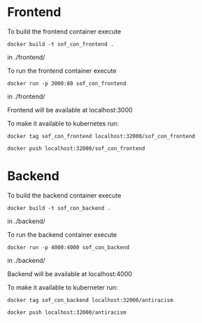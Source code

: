 # Frontend

To build the frontend container execute

```
docker build -t sof_con_frontend .
```
in ./frontend/

To run the frontend container execute

```
docker run -p 3000:80 sof_con_frontend
```
in ./frontend/

Frontend will be available at localhost:3000

To make it available to kubernetes run:

```
docker tag sof_con_frontend localhost:32000/sof_con_frontend
```
```
docker push localhost:32000/sof_con_frontend
```

# Backend

To build the backend container execute

```
docker build -t sof_con_backend .
```
in ./backend/

To run the backend container execute

```
docker run -p 4000:4000 sof_con_backend
```
in ./backend/

Backend will be available at localhost:4000

To make it available to kuberneter run:
```
docker tag sof_con_backend localhost:32000/antiracism
```
```
docker push localhost:32000/antiracism
```
